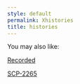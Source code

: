 ```yaml
---
style: default
permalink: Xhistories
title: histories
---
```

You may also like:

[Recorded](http://scp-wiki.net/recorded)

[SCP-2265](http://scp-wiki.net/scp-2265)
